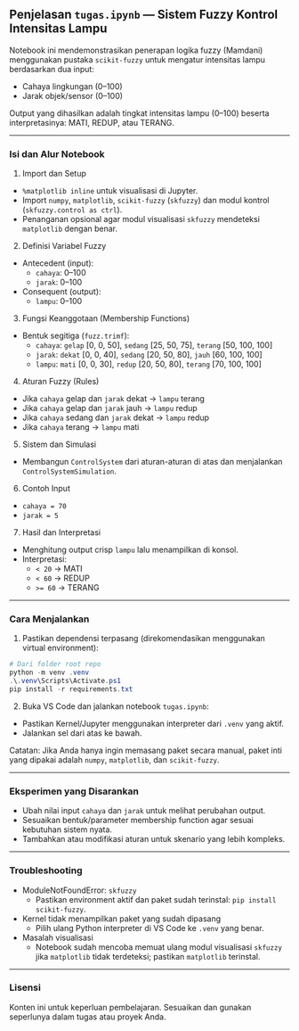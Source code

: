 ## Penjelasan `tugas.ipynb` — Sistem Fuzzy Kontrol Intensitas Lampu

Notebook ini mendemonstrasikan penerapan logika fuzzy (Mamdani) menggunakan pustaka `scikit-fuzzy` untuk mengatur intensitas lampu berdasarkan dua input:

- Cahaya lingkungan (0–100)
- Jarak objek/sensor (0–100)

Output yang dihasilkan adalah tingkat intensitas lampu (0–100) beserta interpretasinya: MATI, REDUP, atau TERANG.

---

### Isi dan Alur Notebook

1. Import dan Setup

- `%matplotlib inline` untuk visualisasi di Jupyter.
- Import `numpy`, `matplotlib`, `scikit-fuzzy` (`skfuzzy`) dan modul kontrol (`skfuzzy.control as ctrl`).
- Penanganan opsional agar modul visualisasi `skfuzzy` mendeteksi `matplotlib` dengan benar.

2. Definisi Variabel Fuzzy

- Antecedent (input):
  - `cahaya`: 0–100
  - `jarak`: 0–100
- Consequent (output):
  - `lampu`: 0–100

3. Fungsi Keanggotaan (Membership Functions)

- Bentuk segitiga (`fuzz.trimf`):
  - `cahaya`: `gelap` [0, 0, 50], `sedang` [25, 50, 75], `terang` [50, 100, 100]
  - `jarak`: `dekat` [0, 0, 40], `sedang` [20, 50, 80], `jauh` [60, 100, 100]
  - `lampu`: `mati` [0, 0, 30], `redup` [20, 50, 80], `terang` [70, 100, 100]

4. Aturan Fuzzy (Rules)

- Jika `cahaya` gelap dan `jarak` dekat → `lampu` terang
- Jika `cahaya` gelap dan `jarak` jauh → `lampu` redup
- Jika `cahaya` sedang dan `jarak` dekat → `lampu` redup
- Jika `cahaya` terang → `lampu` mati

5. Sistem dan Simulasi

- Membangun `ControlSystem` dari aturan-aturan di atas dan menjalankan `ControlSystemSimulation`.

6. Contoh Input

- `cahaya = 70`
- `jarak = 5`

7. Hasil dan Interpretasi

- Menghitung output crisp `lampu` lalu menampilkan di konsol.
- Interpretasi:
  - `< 20` → MATI
  - `< 60` → REDUP
  - `>= 60` → TERANG

---

### Cara Menjalankan

1. Pastikan dependensi terpasang (direkomendasikan menggunakan virtual environment):

```powershell
# Dari folder root repo
python -m venv .venv
.\.venv\Scripts\Activate.ps1
pip install -r requirements.txt
```

2. Buka VS Code dan jalankan notebook `tugas.ipynb`:

- Pastikan Kernel/Jupyter menggunakan interpreter dari `.venv` yang aktif.
- Jalankan sel dari atas ke bawah.

Catatan: Jika Anda hanya ingin memasang paket secara manual, paket inti yang dipakai adalah `numpy`, `matplotlib`, dan `scikit-fuzzy`.

---

### Eksperimen yang Disarankan

- Ubah nilai input `cahaya` dan `jarak` untuk melihat perubahan output.
- Sesuaikan bentuk/parameter membership function agar sesuai kebutuhan sistem nyata.
- Tambahkan atau modifikasi aturan untuk skenario yang lebih kompleks.

---

### Troubleshooting

- ModuleNotFoundError: `skfuzzy`
  - Pastikan environment aktif dan paket sudah terinstal: `pip install scikit-fuzzy`.
- Kernel tidak menampilkan paket yang sudah dipasang
  - Pilih ulang Python interpreter di VS Code ke `.venv` yang benar.
- Masalah visualisasi
  - Notebook sudah mencoba memuat ulang modul visualisasi `skfuzzy` jika `matplotlib` tidak terdeteksi; pastikan `matplotlib` terinstal.

---

### Lisensi

Konten ini untuk keperluan pembelajaran. Sesuaikan dan gunakan seperlunya dalam tugas atau proyek Anda.
